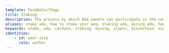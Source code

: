 ```yaml
---
template: TermDetailPage
title: Staking
description: The process by which Ada owners can participate in the network and earn rewards by delegating the stake associated with their Ada holdings to a stake pool.
aliases: stake ada, how to stake your ada, staking ada, mining ada, how to mine ada, what is staking, staking, cardano staking, cardano staking rewards, cardano staking calculator, 
keywords: stake, ada, cardano, staking, mining, crypto, blockchain, mine, rewards
identities: 
    - id: wael-ivie
      role: author
---
```

##
